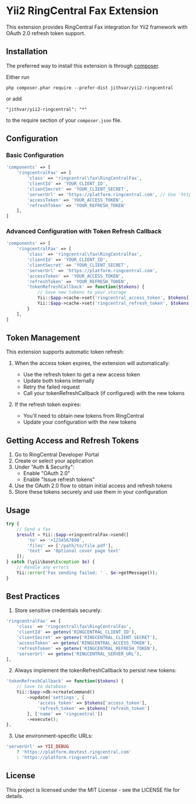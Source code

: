# Yii2 RingCentral Fax Extension

This extension provides RingCentral Fax integration for Yii2 framework with OAuth 2.0 refresh token support.

## Installation

The preferred way to install this extension is through [composer](http://getcomposer.org/download/).

Either run

```
php composer.phar require --prefer-dist jithvar/yii2-ringcentral
```

or add

```
"jithvar/yii2-ringcentral": "*"
```

to the require section of your `composer.json` file.

## Configuration

### Basic Configuration

```php
'components' => [
    'ringcentralFax' => [
        'class' => 'ringcentral\fax\RingCentralFax',
        'clientId' => 'YOUR_CLIENT_ID',
        'clientSecret' => 'YOUR_CLIENT_SECRET',
        'serverUrl' => 'https://platform.ringcentral.com', // Use 'https://platform.devtest.ringcentral.com' for sandbox
        'accessToken' => 'YOUR_ACCESS_TOKEN',
        'refreshToken' => 'YOUR_REFRESH_TOKEN'
    ],
]
```

### Advanced Configuration with Token Refresh Callback

```php
'components' => [
    'ringcentralFax' => [
        'class' => 'ringcentral\fax\RingCentralFax',
        'clientId' => 'YOUR_CLIENT_ID',
        'clientSecret' => 'YOUR_CLIENT_SECRET',
        'serverUrl' => 'https://platform.ringcentral.com',
        'accessToken' => 'YOUR_ACCESS_TOKEN',
        'refreshToken' => 'YOUR_REFRESH_TOKEN',
        'tokenRefreshCallback' => function($tokens) {
            // Save new tokens to your storage
            Yii::$app->cache->set('ringcentral_access_token', $tokens['access_token']);
            Yii::$app->cache->set('ringcentral_refresh_token', $tokens['refresh_token']);
        }
    ],
]
```

## Token Management

This extension supports automatic token refresh:

1. When the access token expires, the extension will automatically:
   - Use the refresh token to get a new access token
   - Update both tokens internally
   - Retry the failed request
   - Call your tokenRefreshCallback (if configured) with the new tokens

2. If the refresh token expires:
   - You'll need to obtain new tokens from RingCentral
   - Update your configuration with the new tokens

## Getting Access and Refresh Tokens

1. Go to RingCentral Developer Portal
2. Create or select your application
3. Under "Auth & Security":
   - Enable "OAuth 2.0"
   - Enable "Issue refresh tokens"
4. Use the OAuth 2.0 flow to obtain initial access and refresh tokens
5. Store these tokens securely and use them in your configuration

## Usage

```php
try {
    // Send a fax
    $result = Yii::$app->ringcentralFax->send([
        'to' => '+1234567890',
        'files' => ['/path/to/file.pdf'],
        'text' => 'Optional cover page text'
    ]);
} catch (\yii\base\Exception $e) {
    // Handle any errors
    Yii::error('Fax sending failed: ' . $e->getMessage());
}
```

## Best Practices

1. Store sensitive credentials securely:
```php
'ringcentralFax' => [
    'class' => 'ringcentral\fax\RingCentralFax',
    'clientId' => getenv('RINGCENTRAL_CLIENT_ID'),
    'clientSecret' => getenv('RINGCENTRAL_CLIENT_SECRET'),
    'accessToken' => getenv('RINGCENTRAL_ACCESS_TOKEN'),
    'refreshToken' => getenv('RINGCENTRAL_REFRESH_TOKEN'),
    'serverUrl' => getenv('RINGCENTRAL_SERVER_URL'),
],
```

2. Always implement the tokenRefreshCallback to persist new tokens:
```php
'tokenRefreshCallback' => function($tokens) {
    // Save to database
    Yii::$app->db->createCommand()
        ->update('settings', [
            'access_token' => $tokens['access_token'],
            'refresh_token' => $tokens['refresh_token']
        ], ['name' => 'ringcentral'])
        ->execute();
},
```

3. Use environment-specific URLs:
```php
'serverUrl' => YII_DEBUG 
    ? 'https://platform.devtest.ringcentral.com' 
    : 'https://platform.ringcentral.com'
```

## License

This project is licensed under the MIT License - see the LICENSE file for details.

